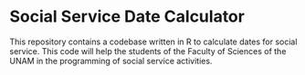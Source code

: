 # Social Service Date Calculator
This repository contains a codebase written in R to calculate dates for social service. This code will help the students of the Faculty of Sciences of the UNAM in the programming of social service activities.
